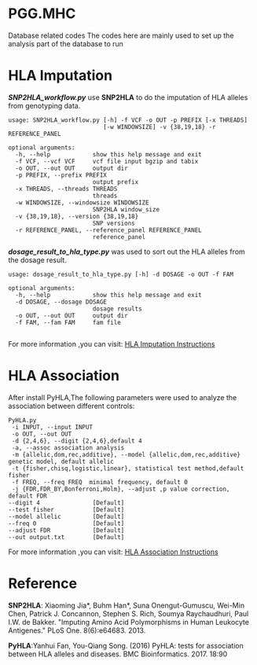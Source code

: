# PGG.MHC
Database related codes 
The codes here are mainly used to set up the analysis part of the database to run  
# HLA Imputation  

***SNP2HLA_workflow.py*** use **SNP2HLA** to do the imputation of HLA alleles from genotyping data.
```
usage: SNP2HLA_workflow.py [-h] -f VCF -o OUT -p PREFIX [-x THREADS]
                           [-w WINDOWSIZE] -v {38,19,18} -r REFERENCE_PANEL

optional arguments:
  -h, --help            show this help message and exit
  -f VCF, --vcf VCF     vcf file input bgzip and tabix
  -o OUT, --out OUT     output dir
  -p PREFIX, --prefix PREFIX
                        output prefix
  -x THREADS, --threads THREADS
                        threads
  -w WINDOWSIZE, --windowsize WINDOWSIZE
                        SNP2HLA window_size
  -v {38,19,18}, --version {38,19,18}
                        SNP versions
  -r REFERENCE_PANEL, --reference_panel REFERENCE_PANEL
                        reference_panel

```
***dosage_result_to_hla_type.py*** was used to sort out the HLA alleles from the dosage result.
```
usage: dosage_result_to_hla_type.py [-h] -d DOSAGE -o OUT -f FAM

optional arguments:
  -h, --help            show this help message and exit
  -d DOSAGE, --dosage DOSAGE
                        dosage results
  -o OUT, --out OUT     output dir
  -f FAM, --fam FAM     fam file


```
For more information ,you can visit:
[HLA Imputation Instructions](https://pog.fudan.edu.cn/pggmhc/#/help/tool/imputation)  

# HLA Association
After install PyHLA,The following parameters were used to analyze the association between different controls:
```
PyHLA.py 
 -i INPUT, --input INPUT
 -o OUT, --out OUT
 -d {2,4,6}, --digit {2,4,6},default 4
 -a, --assoc association analysis
 -m {allelic,dom,rec,additive}, --model {allelic,dom,rec,additive} genetic model, default allelic
 -t {fisher,chisq,logistic,linear}, statistical test method,default fisher
 -f FREQ, --freq FREQ  minimal frequency, default 0
 -j {FDR,FDR_BY,Bonferroni,Holm}, --adjust ,p value correction, default FDR
--digit 4               [Default]
--test fisher           [Default]
--model allelic         [Default]
--freq 0                [Default]
--adjust FDR            [Default]
--out output.txt        [Default]
```
For more information ,you can visit:
[HLA Association Instructions](https://pog.fudan.edu.cn/pggmhc/#/help/tool/comparison)
# Reference
**SNP2HLA**: Xiaoming Jia*, Buhm Han*, Suna Onengut-Gumuscu, Wei-Min Chen, Patrick J. Concannon, Stephen S. Rich, Soumya Raychaudhuri, Paul I.W. de Bakker. "Imputing Amino Acid Polymorphisms in Human Leukocyte Antigenes." PLoS One. 8(6):e64683. 2013.  

**PyHLA**:Yanhui Fan, You-Qiang Song. (2016) PyHLA: tests for association between HLA alleles and diseases. BMC Bioinformatics. 2017. 18:90